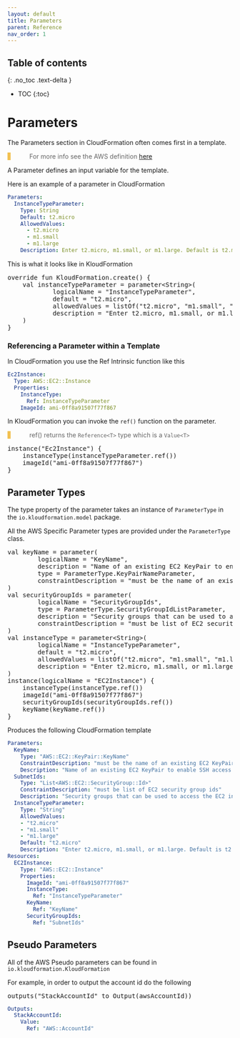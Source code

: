 ```yaml
---
layout: default
title: Parameters
parent: Reference
nav_order: 1
---
```

<script src="https://unpkg.com/kotlin-playground@1" data-selector=".kotlin"></script>
<style>
blockquote{
    color: #666;
    margin: 0;
    padding-left: 3em;
    border-left: 0.5em #f2c152 solid;
}
</style>

## Table of contents
{: .no_toc .text-delta }

* TOC
{:toc}

# Parameters

The Parameters section in CloudFormation often comes first in a template.

> For more info see the AWS definition [here](https://docs.aws.amazon.com/AWSCloudFormation/latest/UserGuide/parameters-section-structure.html)

A Parameter defines an input variable for the template.

Here is an example of a parameter in CloudFormation

```yaml
Parameters: 
  InstanceTypeParameter: 
    Type: String
    Default: t2.micro
    AllowedValues: 
      - t2.micro
      - m1.small
      - m1.large
    Description: Enter t2.micro, m1.small, or m1.large. Default is t2.micro.
```

This is what it looks like in KloudFormation

<pre class="kotlin" data-highlight-only>
override fun KloudFormation.create() {
    val instanceTypeParameter = parameter&lt;String&gt;(
            logicalName = "InstanceTypeParameter",
            default = "t2.micro",
            allowedValues = listOf("t2.micro", "m1.small", "m1.large"),
            description = "Enter t2.micro, m1.small, or m1.large. Default is t2.micro."
    )
}
</pre>

### Referencing a Parameter within a Template

In CloudFormation you use the Ref Intrinsic function like this

```yaml
Ec2Instance:
  Type: AWS::EC2::Instance
  Properties:
    InstanceType:
      Ref: InstanceTypeParameter
    ImageId: ami-0ff8a91507f77f867
```

In KloudFormation you can invoke the `ref()` function on the parameter.

> ref() returns the `Reference<T>` type which is a `Value<T>`

<pre class="kotlin" data-highlight-only>
instance("Ec2Instance") { 
    instanceType(instanceTypeParameter.ref())
    imageId("ami-0ff8a91507f77f867")
}
</pre>

## Parameter Types
The type property of the parameter takes an instance of `ParameterType` in the `io.kloudformation.model` package.

All the AWS Specific Parameter types are provided under the `ParameterType` class.

<pre class="kotlin" data-highlight-only>
val keyName = parameter(
        logicalName = "KeyName",
        description = "Name of an existing EC2 KeyPair to enable SSH access to the instance",
        type = ParameterType.KeyPairNameParameter,
        constraintDescription = "must be the name of an existing EC2 KeyPair."
)
val securityGroupIds = parameter(
        logicalName = "SecurityGroupIds",
        type = ParameterType.SecurityGroupIdListParameter,
        description = "Security groups that can be used to access the EC2 instances",
        constraintDescription = "must be list of EC2 security group ids"
)
val instanceType = parameter&lt;String&gt;(
        logicalName = "InstanceTypeParameter",
        default = "t2.micro",
        allowedValues = listOf("t2.micro", "m1.small", "m1.large"),
        description = "Enter t2.micro, m1.small, or m1.large. Default is t2.micro."
)
instance(logicalName = "EC2Instance") {
    instanceType(instanceType.ref())
    imageId("ami-0ff8a91507f77f867")
    securityGroupIds(securityGroupIds.ref())
    keyName(keyName.ref())
}
</pre>

Produces the following CloudFormation template

```yaml
Parameters:
  KeyName:
    Type: "AWS::EC2::KeyPair::KeyName"
    ConstraintDescription: "must be the name of an existing EC2 KeyPair."
    Description: "Name of an existing EC2 KeyPair to enable SSH access to the instance"
  SubnetIds:
    Type: "List<AWS::EC2::SecurityGroup::Id>"
    ConstraintDescription: "must be list of EC2 security group ids"
    Description: "Security groups that can be used to access the EC2 instances"
  InstanceTypeParameter:
    Type: "String"
    AllowedValues:
    - "t2.micro"
    - "m1.small"
    - "m1.large"
    Default: "t2.micro"
    Description: "Enter t2.micro, m1.small, or m1.large. Default is t2.micro."
Resources:
  EC2Instance:
    Type: "AWS::EC2::Instance"
    Properties:
      ImageId: "ami-0ff8a91507f77f867"
      InstanceType:
        Ref: "InstanceTypeParameter"
      KeyName:
        Ref: "KeyName"
      SecurityGroupIds:
        Ref: "SubnetIds"
```

## Pseudo Parameters

All of the AWS Pseudo parameters can be found in `io.kloudformation.KloudFormation`

For example, in order to output the account id do the following

<pre class="kotlin" data-highlight-only>
outputs("StackAccountId" to Output(awsAccountId))
</pre>

```yaml
Outputs:
  StackAccountId:
    Value:
      Ref: "AWS::AccountId"
```
